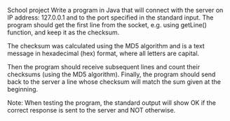School project
Write a program in Java that will connect with the server on IP address: 127.0.0.1 and to the port specified in the standard input. The program should get the first line from the socket, e.g. using getLine() function, and keep it as the checksum.

The checksum was calculated using the MD5 algorithm and is a text message in hexadecimal (hex) format, where all letters are capital.

Then the program should receive subsequent lines and count their checksums (using the MD5 algorithm). Finally, the program should send back to the server a line whose checksum will match the sum given at the beginning.

Note: When testing the program, the standard output will show OK if the correct response is sent to the server and NOT otherwise.
